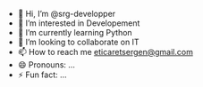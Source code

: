 - 👋 Hi, I’m @srg-developper
- 👀 I’m interested in Developement
- 🌱 I’m currently learning Python
- 💞️ I’m looking to collaborate on IT 
- 📫 How to reach me eticaretsergen@gmail.com
- 😄 Pronouns: ...
- ⚡ Fun fact: ...

<!---
srg-developper/srg-developper is a ✨ special ✨ repository because its `README.md` (this file) appears on your GitHub profile.
You can click the Preview link to take a look at your changes.
--->
